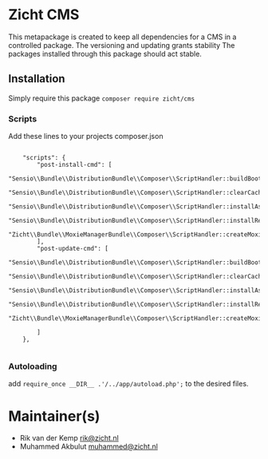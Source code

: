# Zicht CMS

This metapackage is created to keep all dependencies for a CMS in a 
controlled package. The versioning and updating grants stability 
The packages installed through this package should act stable.

## Installation
Simply require this package `composer require zicht/cms`

### Scripts
Add these lines to your projects composer.json

```

    "scripts": {
        "post-install-cmd": [
            "Sensio\\Bundle\\DistributionBundle\\Composer\\ScriptHandler::buildBootstrap",
            "Sensio\\Bundle\\DistributionBundle\\Composer\\ScriptHandler::clearCache",
            "Sensio\\Bundle\\DistributionBundle\\Composer\\ScriptHandler::installAssets",
            "Sensio\\Bundle\\DistributionBundle\\Composer\\ScriptHandler::installRequirementsFile",
            "Zicht\\Bundle\\MoxieManagerBundle\\Composer\\ScriptHandler::createMoxieManagerSymlinks"
        ],
        "post-update-cmd": [
            "Sensio\\Bundle\\DistributionBundle\\Composer\\ScriptHandler::buildBootstrap",
            "Sensio\\Bundle\\DistributionBundle\\Composer\\ScriptHandler::clearCache",
            "Sensio\\Bundle\\DistributionBundle\\Composer\\ScriptHandler::installAssets",
            "Sensio\\Bundle\\DistributionBundle\\Composer\\ScriptHandler::installRequirementsFile",
            "Zicht\\Bundle\\MoxieManagerBundle\\Composer\\ScriptHandler::createMoxieManagerSymlinks"

        ]
    },
    
```

### Autoloading
add `require_once __DIR__ .'/../app/autoload.php';` to the desired files.

# Maintainer(s)
* Rik van der Kemp <rik@zicht.nl>
* Muhammed Akbulut <muhammed@zicht.nl>
